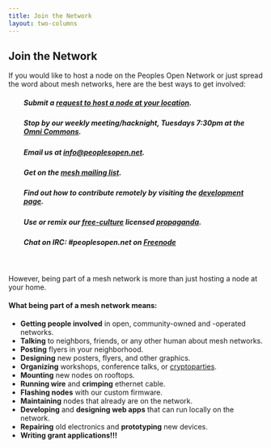 ```yaml
---
title: Join the Network
layout: two-columns
---
```


## Join the Network

<p> If you would like to host a node on the Peoples Open Network or just spread the word about mesh networks, here are the best ways to get involved:
<h5 style="padding-left: 30px;">Submit a <a href="node-request.html">request to host a node at your location</a>.</h5>
<h5 style="padding-left: 30px;">Stop by our weekly meeting/hacknight, Tuesdays 7:30pm at the <a href="https://omnicommons.org">Omni Commons</a>.</h5>
<h5 style="padding-left: 30px;">Email us at <a href="mailto:info@peoplesopen.net">info@peoplesopen.net</a>.</h5>
<h5 style="padding-left: 30px;">Get on the <a href="https://sudoroom.org/lists/listinfo/mesh">mesh mailing list</a>.</h5>
<h5 style="padding-left: 30px;">Find out how to contribute remotely by visiting the <a href="developer.html">development page</a>.</h5>
<h5 style="padding-left: 30px;">Use or remix our <a href="http://freedomdefined.org/Definition">free-culture</a> licensed <a href="https://github.com/sudomesh/propaganda">propaganda</a>.</h5>
<h5 style="padding-left: 30px;">Chat on IRC: #peoplesopen.net on <a href="http://webchat.freenode.net/?channels=peoplesopen.net">Freenode</a></h5>
<br/>

However, being part of a mesh network is more than just hosting a node at your home.

<h4>What being part of a mesh network means:</h4>
    <ul>
    <li><strong>Getting people involved</strong> in open, community-owned and -operated networks.</li>
    <li><strong>Talking</strong> to neighbors, friends, or any other human about mesh networks.</li>
    <li><strong>Posting</strong> flyers in your neighborhood.</li>
    <li><strong>Designing</strong> new posters, flyers, and other graphics.</li>
    <li><strong>Organizing</strong> workshops, conference talks, or <a href="https://cryptoparty.in/">cryptoparties</a>.</li>
    <li><strong>Mounting</strong> new nodes on rooftops.</li> 
    <li><strong>Running wire</strong> and <strong>crimping</strong> ethernet cable.</li>
    <li><strong>Flashing nodes</strong> with our custom firmware.</li>
    <li><strong>Maintaining</strong> nodes that already are on the network.</li>
    <li><strong>Developing</strong> and <strong>designing web apps</strong> that can run locally on the network.</li>
    <li><strong>Repairing</strong> old electronics and <strong>prototyping</strong> new devices.</li>
    <li><strong>Writing grant applications!!!</strong></li>
    </ul>
</p>
